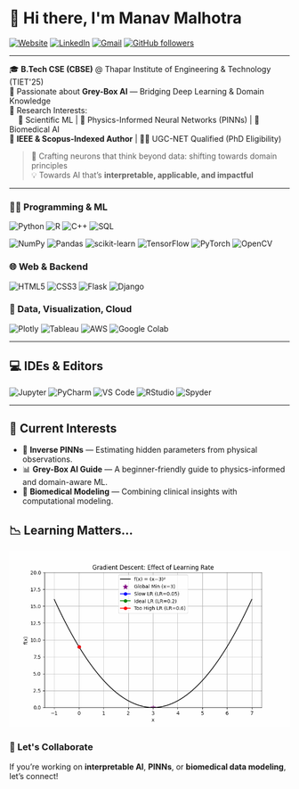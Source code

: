 # 👋 Hi there, I'm Manav Malhotra

[![Website](https://img.shields.io/badge/Portfolio-In%20Progress-blueviolet?style=flat-square&logo=Google-Chrome)](#)
[![LinkedIn](https://img.shields.io/badge/LinkedIn-Manav%20Malhotra-blue?style=flat-square&logo=linkedin)]([https://www.linkedin.com/in/manavmalhotra/](https://www.linkedin.com/in/manav-malhotra-973257228/))
[![Gmail](https://img.shields.io/badge/Gmail-manav8073@gmail.com-D14836?style=flat-square&logo=gmail&logoColor=white)](mailto:manav8073@gmail.com)
[![GitHub followers](https://img.shields.io/github/followers/manavmalhotra?label=Follow&style=social)](https://github.com/manavmalhotra123)

---

🎓 **B.Tech CSE (CBSE)** @ Thapar Institute of Engineering & Technology (TIET'25)  
🧠 Passionate about **Grey-Box AI** — Bridging Deep Learning & Domain Knowledge  
🧪 Research Interests:  
&nbsp;&nbsp;&nbsp;&nbsp;🔬 Scientific ML | 🧮 Physics-Informed Neural Networks (PINNs) | 🧠 Biomedical AI  
📄 **IEEE & Scopus-Indexed Author** | 🧑‍🏫 UGC-NET Qualified (PhD Eligibility)

> 🧰 Crafting neurons that think beyond data: shifting towards domain principles  
> 💡 Towards AI that’s **interpretable, applicable, and impactful**

---
### 👨‍💻 Programming & ML
![Python](https://img.shields.io/badge/python-3670A0?style=for-the-badge&logo=python&logoColor=ffdd54)
![R](https://img.shields.io/badge/r-%23276DC3.svg?style=for-the-badge&logo=r&logoColor=white)
![C++](https://img.shields.io/badge/c++-%2300599C.svg?style=for-the-badge&logo=c%2B%2B&logoColor=white)
![SQL](https://img.shields.io/badge/mysql-%2300f.svg?style=for-the-badge&logo=mysql&logoColor=white)

![NumPy](https://img.shields.io/badge/numpy-%23013243.svg?style=for-the-badge&logo=numpy&logoColor=white)
![Pandas](https://img.shields.io/badge/pandas-%23150458.svg?style=for-the-badge&logo=pandas&logoColor=white)
![scikit-learn](https://img.shields.io/badge/scikit--learn-%23F7931E.svg?style=for-the-badge&logo=scikit-learn&logoColor=white)
![TensorFlow](https://img.shields.io/badge/TensorFlow-%23FF6F00.svg?style=for-the-badge&logo=TensorFlow&logoColor=white)
![PyTorch](https://img.shields.io/badge/PyTorch-%23EE4C2C.svg?style=for-the-badge&logo=PyTorch&logoColor=white)
![OpenCV](https://img.shields.io/badge/opencv-%23white.svg?style=for-the-badge&logo=opencv&logoColor=white)

### 🌐 Web & Backend
![HTML5](https://img.shields.io/badge/html5-%23E34F26.svg?style=for-the-badge&logo=html5&logoColor=white)
![CSS3](https://img.shields.io/badge/css3-%231572B6.svg?style=for-the-badge&logo=css3&logoColor=white)
![Flask](https://img.shields.io/badge/flask-%23000.svg?style=for-the-badge&logo=flask&logoColor=white)
![Django](https://img.shields.io/badge/django-%23092E20.svg?style=for-the-badge&logo=django&logoColor=white)

### 🧪 Data, Visualization, Cloud
![Plotly](https://img.shields.io/badge/Plotly-%233F4F75.svg?style=for-the-badge&logo=plotly&logoColor=white)
![Tableau](https://img.shields.io/badge/Tableau-%23E97627.svg?style=for-the-badge&logo=tableau&logoColor=white)
![AWS](https://img.shields.io/badge/AWS-232F3E?style=for-the-badge&logo=amazon-aws&logoColor=white)
![Google Colab](https://img.shields.io/badge/Google%20Colab-F9AB00?style=for-the-badge&logo=google-colab&logoColor=white)

---

## 💻 IDEs & Editors
![Jupyter](https://img.shields.io/badge/jupyter-%23FA0F00.svg?style=for-the-badge&logo=jupyter&logoColor=white)
![PyCharm](https://img.shields.io/badge/pycharm-143?style=for-the-badge&logo=pycharm&logoColor=black&color=black&labelColor=green)
![VS Code](https://img.shields.io/badge/VSCode-0078d7.svg?style=for-the-badge&logo=visual-studio-code&logoColor=white)
![RStudio](https://img.shields.io/badge/RStudio-4285F4?style=for-the-badge&logo=rstudio&logoColor=white)
![Spyder](https://img.shields.io/badge/Spyder-838485?style=for-the-badge&logo=spyder%20ide&logoColor=maroon)

---

## 📝 Current Interests

- 🚀 **Inverse PINNs** — Estimating hidden parameters from physical observations.
- 📊 **Grey-Box AI Guide** — A beginner-friendly guide to physics-informed and domain-aware ML.
- 🧠 **Biomedical Modeling** — Combining clinical insights with computational modeling.

## 📉 Learning Matters...

![Gradient Descent Learning Rate](gradient_descent_lr_comparison.gif)


### 🤝 Let's Collaborate
If you’re working on **interpretable AI**, **PINNs**, or **biomedical data modeling**, let’s connect!

